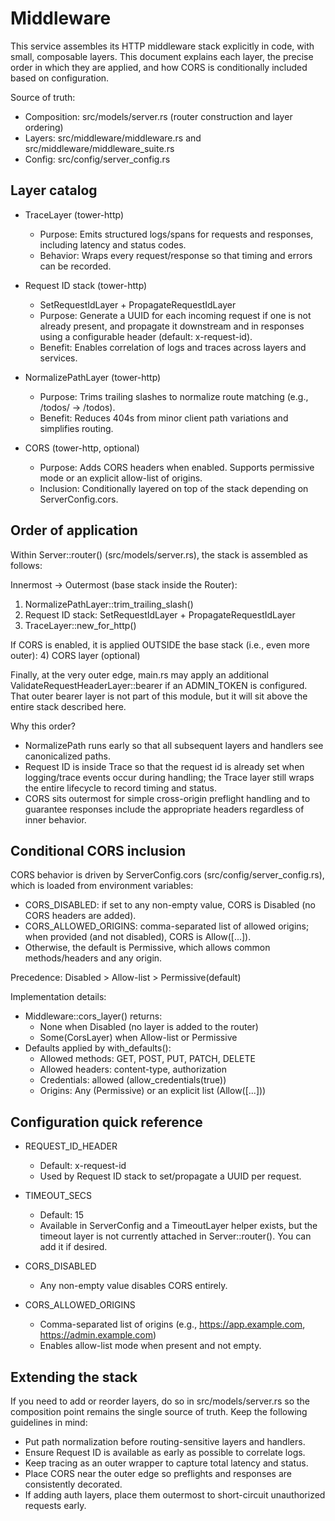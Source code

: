 # Middleware

This service assembles its HTTP middleware stack explicitly in code, with small, composable layers. This document explains each layer, the precise order in which they are applied, and how CORS is conditionally included based on configuration.

Source of truth:
- Composition: src/models/server.rs (router construction and layer ordering)
- Layers: src/middleware/middleware.rs and src/middleware/middleware_suite.rs
- Config: src/config/server_config.rs

## Layer catalog

- TraceLayer (tower-http)
  - Purpose: Emits structured logs/spans for requests and responses, including latency and status codes.
  - Behavior: Wraps every request/response so that timing and errors can be recorded.

- Request ID stack (tower-http)
  - SetRequestIdLayer + PropagateRequestIdLayer
  - Purpose: Generate a UUID for each incoming request if one is not already present, and propagate it downstream and in responses using a configurable header (default: x-request-id).
  - Benefit: Enables correlation of logs and traces across layers and services.

- NormalizePathLayer (tower-http)
  - Purpose: Trims trailing slashes to normalize route matching (e.g., /todos/ -> /todos).
  - Benefit: Reduces 404s from minor client path variations and simplifies routing.

- CORS (tower-http, optional)
  - Purpose: Adds CORS headers when enabled. Supports permissive mode or an explicit allow-list of origins.
  - Inclusion: Conditionally layered on top of the stack depending on ServerConfig.cors.

## Order of application

Within Server::router() (src/models/server.rs), the stack is assembled as follows:

Innermost -> Outermost (base stack inside the Router):
1) NormalizePathLayer::trim_trailing_slash()
2) Request ID stack: SetRequestIdLayer + PropagateRequestIdLayer
3) TraceLayer::new_for_http()

If CORS is enabled, it is applied OUTSIDE the base stack (i.e., even more outer):
4) CORS layer (optional)

Finally, at the very outer edge, main.rs may apply an additional ValidateRequestHeaderLayer::bearer if an ADMIN_TOKEN is configured. That outer bearer layer is not part of this module, but it will sit above the entire stack described here.

Why this order?
- NormalizePath runs early so that all subsequent layers and handlers see canonicalized paths.
- Request ID is inside Trace so that the request id is already set when logging/trace events occur during handling; the Trace layer still wraps the entire lifecycle to record timing and status.
- CORS sits outermost for simple cross-origin preflight handling and to guarantee responses include the appropriate headers regardless of inner behavior.

## Conditional CORS inclusion

CORS behavior is driven by ServerConfig.cors (src/config/server_config.rs), which is loaded from environment variables:
- CORS_DISABLED: if set to any non-empty value, CORS is Disabled (no CORS headers are added).
- CORS_ALLOWED_ORIGINS: comma-separated list of allowed origins; when provided (and not disabled), CORS is Allow([...]).
- Otherwise, the default is Permissive, which allows common methods/headers and any origin.

Precedence: Disabled > Allow-list > Permissive(default)

Implementation details:
- Middleware::cors_layer() returns:
  - None when Disabled (no layer is added to the router)
  - Some(CorsLayer) when Allow-list or Permissive
- Defaults applied by with_defaults():
  - Allowed methods: GET, POST, PUT, PATCH, DELETE
  - Allowed headers: content-type, authorization
  - Credentials: allowed (allow_credentials(true))
  - Origins: Any (Permissive) or an explicit list (Allow([...]))

## Configuration quick reference

- REQUEST_ID_HEADER
  - Default: x-request-id
  - Used by Request ID stack to set/propagate a UUID per request.

- TIMEOUT_SECS
  - Default: 15
  - Available in ServerConfig and a TimeoutLayer helper exists, but the timeout layer is not currently attached in Server::router(). You can add it if desired.

- CORS_DISABLED
  - Any non-empty value disables CORS entirely.

- CORS_ALLOWED_ORIGINS
  - Comma-separated list of origins (e.g., https://app.example.com, https://admin.example.com)
  - Enables allow-list mode when present and not empty.

## Extending the stack

If you need to add or reorder layers, do so in src/models/server.rs so the composition point remains the single source of truth. Keep the following guidelines in mind:
- Put path normalization before routing-sensitive layers and handlers.
- Ensure Request ID is available as early as possible to correlate logs.
- Keep tracing as an outer wrapper to capture total latency and status.
- Place CORS near the outer edge so preflights and responses are consistently decorated.
- If adding auth layers, place them outermost to short-circuit unauthorized requests early.
